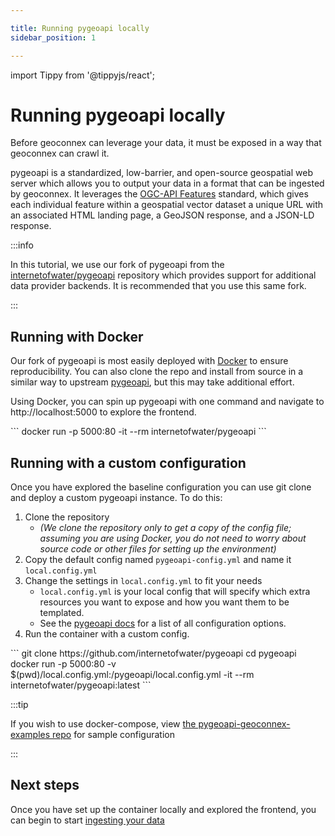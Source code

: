 ```yaml
---

title: Running pygeoapi locally
sidebar_position: 1

---
```


import Tippy from '@tippyjs/react';

# Running pygeoapi locally

Before geoconnex can leverage your data, it must be exposed in a way that geoconnex can crawl it. 

pygeoapi is a standardized, low-barrier, and open-source geospatial web server which allows you to output your data in a format that can be ingested by geoconnex. It leverages the [OGC-API Features](https://ogcapi.ogc.org/features/) standard, which gives each individual feature within a geospatial vector dataset a unique URL with an associated HTML landing page, a GeoJSON response, and a JSON-LD response. 

:::info

In this tutorial, we use our fork of pygeoapi from the [internetofwater/pygeoapi](https://github.com/internetofwater/pygeoapi) repository which provides support for additional data provider backends. It is recommended that you use this same fork.

:::

## Running with Docker

Our fork of pygeoapi is most easily deployed with [Docker](https://www.docker.com/) to ensure reproducibility. You can also clone the repo and install from source in a similar way to upstream [pygeoapi](https://docs.pygeoapi.io/en/stable/installation.html#for-developers-and-the-truly-impatient), but this may take additional effort.


Using Docker, you can spin up pygeoapi with one command and navigate to http://localhost:5000 to explore the frontend. 


  <Tippy content="This command binds port 80 in the container to port 5000 locally, runs it interactively, and cleans up after exiting.">
   <div>
   ```
   docker run -p 5000:80 -it --rm internetofwater/pygeoapi
  ```
  </div>
  </Tippy>


## Running with a custom configuration

Once you have explored the baseline configuration you can use git clone and deploy a custom pygeoapi instance.  To do this:

1. Clone the repository
    - _(We clone the repository only to get a copy of the config file; assuming you are using Docker, you do not need to worry about source code or other files for setting up the environment)_
2. Copy the default config named `pygeoapi-config.yml` and name it `local.config.yml`
3. Change the settings in `local.config.yml` to fit your needs 
    - `local.config.yml` is your local config that will specify which extra resources you want to expose and how you want them to be templated.
    - See the [pygeoapi docs](https://docs.pygeoapi.io/en/latest/configuration.html) for a list of all configuration options.
4. Run the container with a custom config.

  <Tippy content="Clone pygeoapi locally, and run the it with the local config file mounted inside the container at /pygeoapi/local.config.yml">
   <div>
```
git clone https://github.com/internetofwater/pygeoapi
cd pygeoapi
docker run -p 5000:80 -v $(pwd)/local.config.yml:/pygeoapi/local.config.yml -it --rm internetofwater/pygeoapi:latest    
```

  </div>
  </Tippy>



:::tip

If you wish to use docker-compose, view [the pygeoapi-geoconnex-examples repo](https://github.com/cgs-earth/pygeoapi-geoconnex-examples) for sample configuration

:::

## Next steps

Once you have set up the container locally and explored the frontend, you can begin to start [ingesting your data](../pygeoapi/providers/index.md)